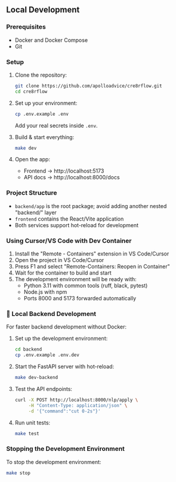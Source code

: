 ## Local Development

### Prerequisites

- Docker and Docker Compose
- Git

### Setup

1. Clone the repository:
   ```bash
   git clone https://github.com/apolloadvice/cre8rflow.git
   cd cre8rflow
   ```

2. Set up your environment:
   ```bash
   cp .env.example .env
   ```
   Add your real secrets inside `.env`.

3. Build & start everything:
   ```bash
   make dev
   ```

4. Open the app:
   - Frontend → http://localhost:5173
   - API docs → http://localhost:8000/docs

### Project Structure

- `backend/app` is the root package; avoid adding another nested "backend/" layer
- `frontend` contains the React/Vite application
- Both services support hot-reload for development

### Using Cursor/VS Code with Dev Container

1. Install the "Remote - Containers" extension in VS Code/Cursor
2. Open the project in VS Code/Cursor
3. Press F1 and select "Remote-Containers: Reopen in Container"
4. Wait for the container to build and start
5. The development environment will be ready with:
   - Python 3.11 with common tools (ruff, black, pytest)
   - Node.js with npm
   - Ports 8000 and 5173 forwarded automatically

### 🚀 Local Backend Development

For faster backend development without Docker:

1. Set up the development environment:
   ```bash
   cd backend
   cp .env.example .env.dev
   ```

2. Start the FastAPI server with hot-reload:
   ```bash
   make dev-backend
   ```

3. Test the API endpoints:
   ```bash
   curl -X POST http://localhost:8000/nlp/apply \
        -H "Content-Type: application/json" \
        -d '{"command":"cut 0-2s"}'
   ```

4. Run unit tests:
   ```bash
   make test
   ```

### Stopping the Development Environment

To stop the development environment:
```bash
make stop
``` 